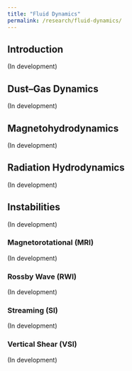 ```yaml
---
title: "Fluid Dynamics"
permalink: /research/fluid-dynamics/
---
```

## Introduction
(In development)

## Dust–Gas Dynamics
(In development)

## Magnetohydrodynamics
(In development)

## Radiation Hydrodynamics
(In development)


## Instabilities
(In development)


### Magnetorotational (MRI)
(In development)


### Rossby Wave (RWI)
(In development)


### Streaming (SI)
(In development)


### Vertical Shear (VSI)
(In development)
